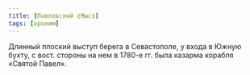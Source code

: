 ```yaml
---
title: [Павловский ❮Мыс❯]
tags: [ороним]
---
```


Длинный плоский выступ берега в Севастополе, у входа в Южную бухту, с вост.
стороны на нем в 1780-е гг. была казарма корабля «Святой Павел».

